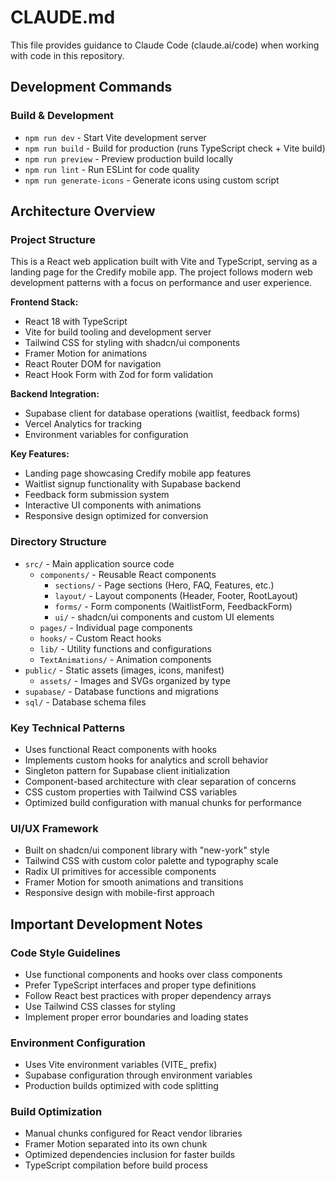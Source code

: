 # CLAUDE.md

This file provides guidance to Claude Code (claude.ai/code) when working with code in this repository.

## Development Commands

### Build & Development
- `npm run dev` - Start Vite development server
- `npm run build` - Build for production (runs TypeScript check + Vite build)
- `npm run preview` - Preview production build locally
- `npm run lint` - Run ESLint for code quality
- `npm run generate-icons` - Generate icons using custom script

## Architecture Overview

### Project Structure
This is a React web application built with Vite and TypeScript, serving as a landing page for the Credify mobile app. The project follows modern web development patterns with a focus on performance and user experience.

**Frontend Stack:**
- React 18 with TypeScript
- Vite for build tooling and development server
- Tailwind CSS for styling with shadcn/ui components
- Framer Motion for animations
- React Router DOM for navigation
- React Hook Form with Zod for form validation

**Backend Integration:**
- Supabase client for database operations (waitlist, feedback forms)
- Vercel Analytics for tracking
- Environment variables for configuration

**Key Features:**
- Landing page showcasing Credify mobile app features
- Waitlist signup functionality with Supabase backend
- Feedback form submission system
- Interactive UI components with animations
- Responsive design optimized for conversion

### Directory Structure
- `src/` - Main application source code
  - `components/` - Reusable React components
    - `sections/` - Page sections (Hero, FAQ, Features, etc.)
    - `layout/` - Layout components (Header, Footer, RootLayout)
    - `forms/` - Form components (WaitlistForm, FeedbackForm)
    - `ui/` - shadcn/ui components and custom UI elements
  - `pages/` - Individual page components
  - `hooks/` - Custom React hooks
  - `lib/` - Utility functions and configurations
  - `TextAnimations/` - Animation components
- `public/` - Static assets (images, icons, manifest)
  - `assets/` - Images and SVGs organized by type
- `supabase/` - Database functions and migrations
- `sql/` - Database schema files

### Key Technical Patterns
- Uses functional React components with hooks
- Implements custom hooks for analytics and scroll behavior
- Singleton pattern for Supabase client initialization
- Component-based architecture with clear separation of concerns
- CSS custom properties with Tailwind CSS variables
- Optimized build configuration with manual chunks for performance

### UI/UX Framework
- Built on shadcn/ui component library with "new-york" style
- Tailwind CSS with custom color palette and typography scale
- Radix UI primitives for accessible components
- Framer Motion for smooth animations and transitions
- Responsive design with mobile-first approach

## Important Development Notes

### Code Style Guidelines
- Use functional components and hooks over class components
- Prefer TypeScript interfaces and proper type definitions
- Follow React best practices with proper dependency arrays
- Use Tailwind CSS classes for styling
- Implement proper error boundaries and loading states

### Environment Configuration
- Uses Vite environment variables (VITE_ prefix)
- Supabase configuration through environment variables
- Production builds optimized with code splitting

### Build Optimization
- Manual chunks configured for React vendor libraries
- Framer Motion separated into its own chunk
- Optimized dependencies inclusion for faster builds
- TypeScript compilation before build process